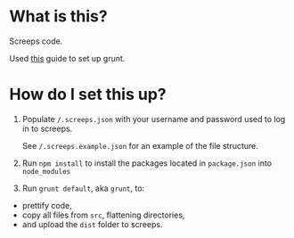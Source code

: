 # What is this?

Screeps code.

Used [this](https://docs.screeps.com/contributed/advanced_grunt.html) guide to set up grunt.

# How do I set this up?

1. Populate `/.screeps.json` with your username and password used to log in to screeps.
   
   See `/.screeps.example.json` for an example of the file structure.

2. Run `npm install` to install the packages located in `package.json` into `node_modules`
3. Run `grunt default`, aka `grunt`, to:
  - prettify code,
  - copy all files from `src`, flattening directories,
  - and upload the `dist` folder to screeps.
